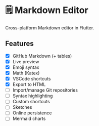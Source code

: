 # 🗒️ Markdown Editor

Cross-platform Markdown editor in Flutter.

## Features
- [x] GitHub Markdown (+ tables)
- [x] Live preview
- [x] Emoji syntax
- [x] Math (Katex)
- [x] VSCode shortcuts
- [x] Export to HTML
- [ ] Import/manage Git repositories
- [ ] Syntax highlighting
- [ ] Custom shortcuts
- [ ] Sketches
- [ ] Online persistence
- [ ] Mermaid charts
